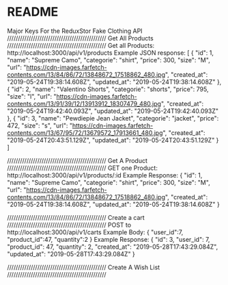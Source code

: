 # README

Major Keys For the ReduxStor Fake Clothing API
//////////////////////////////////////////////
Get All Products
//////////////////////////////////////////////
  Get all Products: http://localhost:3000/api/v1/products
  Example JSON response:
[
      {
      "id": 1,
      "name": "Supreme Camo",
      "categorie": "shirt",
      "price": 300,
      "size": "M",
      "url": "https://cdn-images.farfetch-contents.com/13/84/86/72/13848672_17518862_480.jpg",
      "created_at": "2019-05-24T19:38:14.608Z",
      "updated_at": "2019-05-24T19:38:14.608Z"
      },
      {
      "id": 2,
      "name": "Valentino Shorts",
      "categorie": "shorts",
      "price": 795,
      "size": "l",
      "url": "https://cdn-images.farfetch-contents.com/13/91/39/12/13913912_18307479_480.jpg",
      "created_at": "2019-05-24T19:42:40.093Z",
      "updated_at": "2019-05-24T19:42:40.093Z"
      },
      {
      "id": 3,
      "name": "Pewdiepie Jean Jacket",
      "categorie": "jacket",
      "price": 472,
      "size": "s",
      "url": "https://cdn-images.farfetch-contents.com/13/67/95/72/13679572_17913661_480.jpg",
      "created_at": "2019-05-24T20:43:51.129Z",
      "updated_at": "2019-05-24T20:43:51.129Z"
      }
]

//////////////////////////////////////////////
Get A Product
//////////////////////////////////////////////
GET one Product: http://localhost:3000/api/v1/products/:id
  Example Response:
    {
    "id": 1,
    "name": "Supreme Camo",
    "categorie": "shirt",
    "price": 300,
    "size": "M",
    "url": "https://cdn-images.farfetch-contents.com/13/84/86/72/13848672_17518862_480.jpg",
    "created_at": "2019-05-24T19:38:14.608Z",
    "updated_at": "2019-05-24T19:38:14.608Z"
}

//////////////////////////////////////////////
Create a cart
//////////////////////////////////////////////
POST to  http://localhost:3000/api/v1/carts
  Example Body:
    {
      "user_id":7,
      "product_id":47,
      "quantity":2
    }
  Example Response:
    {
      "id": 3,
      "user_id": 7,
      "product_id": 47,
      "quantity": 2,
      "created_at": "2019-05-28T17:43:29.084Z",
      "updated_at": "2019-05-28T17:43:29.084Z"
    }

//////////////////////////////////////////////
Create A Wish List
//////////////////////////////////////////////


